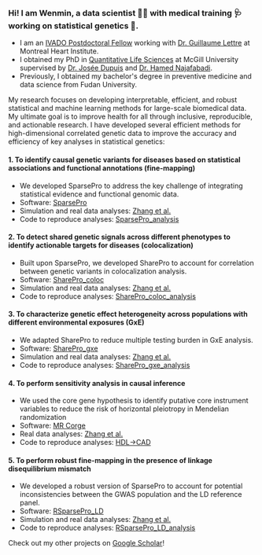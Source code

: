 ### Hi! I am Wenmin, a data scientist :woman_technologist: with medical training :stethoscope: working on statistical genetics :dna:.

- I am an [IVADO Postdoctoral Fellow](https://ivado.ca/en/research-community/) working with [Dr. Guillaume Lettre](http://www.mhi-humangenetics.org/en/welcome/) at Montreal Heart Institute.
- I obtained my PhD in [Quantitative Life Sciences](https://www.mcgill.ca/qls/) at McGill University supervised by [Dr. Josée Dupuis](https://www.mcgill.ca/epi-biostat-occh/josee-dupuis) and [Dr. Hamed Najafabadi](https://www.mcgillgenomecentre.ca/investigators/hamed-najafabadi/).
- Previously, I obtained my bachelor's degree in preventive medicine and data science from Fudan University.

My research focuses on developing interpretable, efficient, and robust statistical and machine learning methods for large-scale biomedical data. My ultimate goal is to improve health for all through inclusive, reproducible, and actionable research. I have developed several efficient methods for high-dimensional correlated genetic data to improve the accuracy and efficiency of key analyses in statistical genetics:

#### 1.	To identify causal genetic variants for diseases based on statistical associations and functional annotations (fine-mapping)

* We developed SparsePro to address the key challenge of integrating statistical evidence and functional genomic data.
* Software: [SparsePro](https://github.com/zhwm/SparsePro)
* Simulation and real data analyses: [Zhang et al.](https://doi.org/10.1371/journal.pgen.1011104)
* Code to reproduce analyses: [SparsePro_analysis](https://github.com/zhwm/SparsePro_analysis)

#### 2.	To detect shared genetic signals across different phenotypes to identify actionable targets for diseases (colocalization)

*	Built upon SparsePro, we developed SharePro to account for correlation between genetic variants in colocalization analysis. 
*	Software: [SharePro_coloc](https://github.com/zhwm/SharePro_coloc)
*	Simulation and real data analyses: [Zhang et al.](https://doi.org/10.1093/bioinformatics/btae295)
*	Code to reproduce analyses: [SharePro_coloc_analysis](https://github.com/zhwm/SharePro_coloc_analysis)

#### 3.	To characterize genetic effect heterogeneity across populations with different environmental exposures (GxE)

*	We adapted SharePro to reduce multiple testing burden in GxE analysis.
*	Software: [SharePro_gxe](https://github.com/zhwm/SharePro_gxe)
*	Simulation and real data analyses: [Zhang et al.](https://doi.org/10.1038/s41467-024-53818-w)
*	Code to reproduce analyses: [SharePro_gxe_analysis](https://github.com/zhwm/SharePro_gxe_analysis)

#### 4. To perform sensitivity analysis in causal inference
* We used the core gene hypothesis to identify putative core instrument variables to reduce the risk of horizontal pleiotropy in Mendelian randomization
* Software: [MR Corge](https://github.com/zhwm/MRCorge)
* Real data analyses: [Zhang et al.](https://doi.org/10.1093/bioinformatics/btae666)
* Code to reproduce analyses: [HDL->CAD](https://zhwm.github.io/MRCorge/articles/HDL_CAD.html)

#### 5. To perform robust fine-mapping in the presence of linkage disequilibrium mismatch
*	We developed a robust version of SparsePro to account for potential inconsistencies between the GWAS population and the LD reference panel.
*	Software: [RSparsePro_LD](https://github.com/zhwm/RSparsePro_LD)
*	Simulation and real data analyses: [Zhang et al.](https://biorxiv.org/cgi/content/short/2024.10.29.620968v1)
*	Code to reproduce analyses: [RSparsePro_LD_analysis](https://github.com/zhwm/RSparsePro_LD_analysis)

Check out my other projects on [Google Scholar](https://scholar.google.com/citations?user=CvTg6nMAAAAJ&hl=en)!
